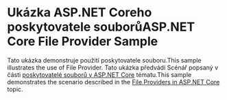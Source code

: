 # <a name="aspnet-core-file-provider-sample"></a><span data-ttu-id="97415-101">Ukázka ASP.NET Coreho poskytovatele souborů</span><span class="sxs-lookup"><span data-stu-id="97415-101">ASP.NET Core File Provider Sample</span></span>

<span data-ttu-id="97415-102">Tato ukázka demonstruje použití poskytovatele souboru.</span><span class="sxs-lookup"><span data-stu-id="97415-102">This sample illustrates the use of File Provider.</span></span> <span data-ttu-id="97415-103">Tato ukázka předvádí Scénář popsaný v části [poskytovatelé souborů v ASP.NET Core](https://docs.microsoft.com/aspnet/core/fundamentals/file-providers) tématu.</span><span class="sxs-lookup"><span data-stu-id="97415-103">This sample demonstrates the scenario described in the [File Providers in ASP.NET Core](https://docs.microsoft.com/aspnet/core/fundamentals/file-providers) topic.</span></span>
